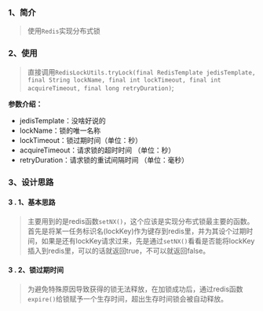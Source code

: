 ### 1、简介
>使用`Redis`实现分布式锁
### 2、使用
>直接调用`RedisLockUtils.tryLock(final RedisTemplate jedisTemplate, final String lockName, final int lockTimeout, final int acquireTimeout, final long retryDuration)`;

**参数介绍：**
- jedisTemplate：没啥好说的
- lockName：锁的唯一名称
- lockTimeout：锁过期时间（单位：秒）
- acquireTimeout：请求锁的超时时间 （单位：秒）
- retryDuration：请求锁的重试间隔时间 （单位：毫秒）
### 3、设计思路
#### 3 . 1、基本思路
>主要用到的是redis函数`setNX()`，这个应该是实现分布式锁最主要的函数。首先是将某一任务标识名(lockKey)作为键存到redis里，并为其设个过期时间，如果是还有lockKey请求过来，先是通过`setNX()`看看是否能将lockKey插入到redis里，可以的话就返回true，不可以就返回false。

#### 3 . 2、锁过期时间
>为避免特殊原因导致获得的锁无法释放，在加锁成功后，通过redis函数`expire()`给锁赋予一个生存时间，超出生存时间锁会被自动释放。